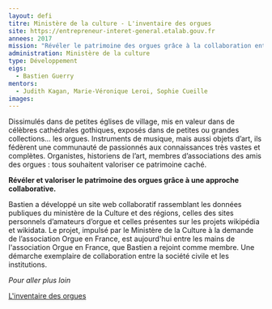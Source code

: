 ```yaml
---
layout: defi
titre: Ministère de la culture - L'inventaire des orgues
site: https://entrepreneur-interet-general.etalab.gouv.fr
annees: 2017
mission: "Révéler le patrimoine des orgues grâce à la collaboration entre institutions, associations et particuliers passionnés"
administration: Ministère de la culture
type: Développement
eigs:
  - Bastien Guerry
mentors:
  - Judith Kagan, Marie-Véronique Leroi, Sophie Cueille
images:
---
```


Dissimulés dans de petites églises de village, mis en valeur dans de
célèbres cathédrales gothiques, exposés dans de petites ou grandes
collections… les orgues.  Instruments de musique, mais aussi objets
d’art, ils fédèrent une communauté de passionnés aux connaissances
très vastes et complètes.  Organistes, historiens de l’art, membres
d’associations des amis des orgues : tous souhaitent valoriser ce
patrimoine caché.

**Révéler et valoriser le patrimoine des orgues grâce à une approche
collaborative.**

Bastien a développé un site web collaboratif rassemblant les données
publiques du ministère de la Culture et des régions, celles des sites
personnels d’amateurs d’orgue et celles présentes sur les projets
wikipédia et wikidata.  Le projet, impulsé par le Ministère de la
Culture à la demande de l’association Orgue en France, est aujourd'hui
entre les mains de l'association Orgue en France, que Bastien a
rejoint comme membre.  Une démarche exemplaire de collaboration entre
la société civile et les institutions.

_Pour aller plus loin_

[L'inventaire des orgues](https://www.inventaire-des-orgues.fr)
